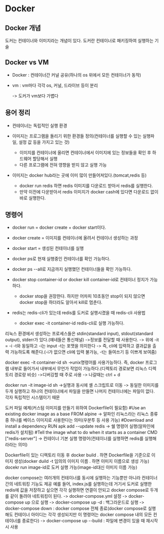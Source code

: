 # Docker

## Docker 개념
도커는 컨테이너와 이미지라는 개념이 있다.
도커란 컨테이너로 패키징하여 실행하는 기술

## Docker vs VM
- Docker : 컨테이너간 커널 공유(하나의 os 위에서 모든 컨테이너가 동작)
- vm : vm마다 각각 os, 커널, 드라이브 등이 분리

  -> 도커가 vm보다 가볍다

## 용어 정리
- 컨테이너는 독립적인 실행 환경
- 이미지는 프로그램을 돌리기 위한 환경들 정의(컨테이너를 실행할 수 있는 실행파일, 설정 값 등을 가지고 있는 것)
  - 이미지를 컨테이너에 올리면 컨테이너에서 이미지에 있는 정보들을 확인 후 하드웨어 할당해서 실행
  - 다른 프로그램에 전혀 영향을 받지 않고 실행 가능

- 이미지는 docker hub라는 곳에 이미 많이 만들어져있다.(tomcat,redis 등)
  - docker run redis 하면 redis 이미지를 다운로드 받아서 redis를 실행한다.
  - 만약 이전에 다운받아서 redis 이미지가 docker cash에 있다면 다운로드 없이 바로 실행한다.

## 명령어
- docker run = docker create + docker start이다.
- docker create = 이미지를 컨테이너에 올려서 컨테이너 생성하는 과정
- docker start = 생성된 컨테이너를 실행

- docker ps로 현재 실행중인 컨테이너를 확인 가능하다.
- docker ps --all로 지금까지 실행했던 컨테이너들을 확인 가능하다.

- docker stop container-id or docker kill container-id로 컨테이너 정지가 가능하다.
  - docker stop을 권장한다. 하지만 어차피 10초동안 stop이 되지 않으면 docker stop을 하더라도 알아서 kill로 멈춘다.

- redis는 redis-cli가 있는데 redis를 도커로 실행시켰을 때 redis-cli 사용법
  - docker exec -it container-id redis-cli로 실행 가능하다.

리눅스 환경에서 생성하는 프로세스들은 stdin(standard input), stdout(standard output), stderr가 있다.(얘네들은 통신채널)
->정보를 전달할 때 사용한다.
-> 위에 -it = -i -t와 동일하고 -i는 input -t는 포맷을 의미한다 -> 즉, cli에 입력하고 결과값을 출력 가능하도록 해준다.(-i가 없으면 cli에 입력 불가능, -t는 들여쓰기 등 이쁘게 보여줌)

docker exec -it container-id sh
->unix명령어를 사용가능하다. 즉, docker 프로그램 내부로 들어가서 내부에서 무언가 작업이 가능하다.(디렉토리 경로보면 리눅스 디렉토리 경로랑 비슷)
->디버깅할 때 주로 사용
-> 나갈때는 ctrl + d

docker run -it image-id sh
->실행과 동시에 셸 스크립트로 이동
-> 동일한 이미지를 두개 실행하고 하나의 컨테이너에서 파일을 만들면 나머지 컨테이너에는 파일이 없다. 각자 독립적인 시스템이기 때문

도커 파일 예제(커스텀 이미지를 만들기 위하여  Dockerfile이 필요함)
#Use an existing docker image as a base
FROM alpine -> 알파인 리눅스라는 리눅스 종류 중 하나를 베이스 이미지로 사용한다는 의미(우분투 등 사용 가능)
#Download and install a dependency
RUN apk add --update redis -> 쉘 명령어 실행(알파인에 redis가 설치됨)
#Tell the image what to do when it starts as a container
CMD ["redis-server"] -> 컨테이너 기본 실행 명령어(컨테이너를 실행하면 redis를 실행해라라는 의미)

Dockerfile이 있는 디렉토리 이동 후
docker build . 하면 Dockerfile을 기준으로 이미지 생성(docker duild -t 임의의 이미지 이름 . 하면 이미지 이름으로 생성 가능)
docekr run image-id로 도커 실행 가능(image-id대신 이미지 이름 가능)

docker compose는 여러개의 컨테이너를 동시에 실행하는 기능뿐만 아니라 컨테이너간의 네트워킹 기능도 제공
예를 들어, index.js를 실행하는데 거기서 도커로 실행한 redis에 값을 저장하고 싶으면 각각 실행하면 연결이 안되고 docker compose로 두개를 같이 돌려야 네트워킹이 된다.
-> docker-compose.yml 설정
-> docker-compose up 으로 실행
-> docker-compose up -d : 백그라운드로 실행
-> docker-compose down : docker compose 전체 종료(docker compose로 실행해도 컨테이너 아이디는 각각 생성되지만 이 명령어는 docker compose 내의 모든 컨테이너를 종료한다)
-> docker-compose up --build : 파일에 변경이 있을 때 재시작 시 사용
